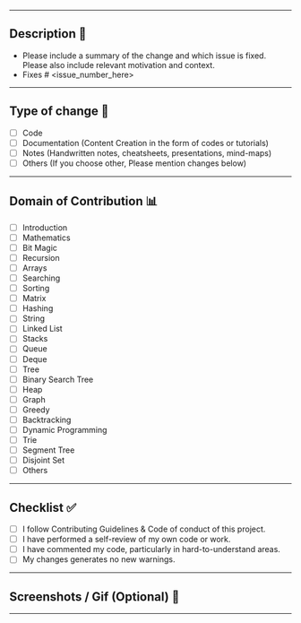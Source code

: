<hr>

## Description 📜

- Please include a summary of the change and which issue is fixed. Please also include relevant motivation and context. 
- Fixes # <issue_number_here> 

<hr>

## Type of change 📝

<!----Please delete options that are not relevant. 
      And in order to tick the check box just but x inside them for example [x] like this----->

- [ ] Code
- [ ] Documentation (Content Creation in the form of codes or tutorials)
- [ ] Notes (Handwritten notes, cheatsheets, presentations, mind-maps)
- [ ] Others (If you choose other, Please mention changes below) 

<hr>

## Domain of Contribution 📊

<!----Please delete options that are not relevant.
      And in order to tick the check box just but x inside them for example [x] like this----->

- [ ] Introduction
- [ ] Mathematics
- [ ] Bit Magic
- [ ] Recursion
- [ ] Arrays
- [ ] Searching 
- [ ] Sorting
- [ ] Matrix
- [ ] Hashing
- [ ] String
- [ ] Linked List
- [ ] Stacks
- [ ] Queue
- [ ] Deque
- [ ] Tree
- [ ] Binary Search Tree
- [ ] Heap
- [ ] Graph
- [ ] Greedy
- [ ] Backtracking
- [ ] Dynamic Programming
- [ ] Trie
- [ ] Segment Tree
- [ ] Disjoint Set
- [ ] Others

<hr>

## Checklist ✅

<!----Please delete options that are not relevant.
      And in order to tick the check box just but x inside them for example [x] like this----->

- [ ] I follow Contributing Guidelines & Code of conduct of this project.
- [ ] I have performed a self-review of my own code or work.
- [ ] I have commented my code, particularly in hard-to-understand areas.
- [ ] My changes generates no new warnings.

<hr>

<!----Please delete options that are not relevant.
      And in order to tick the check box just but x inside them for example [x] like this----->

## Screenshots / Gif (Optional) 📸

<hr>
